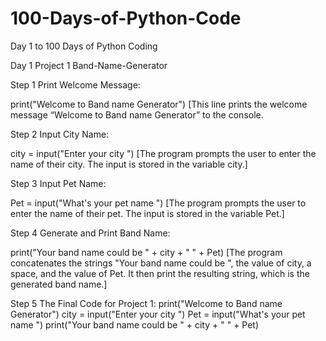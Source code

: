 # 100-Days-of-Python-Code
Day 1 to 100 Days of Python Coding

Day 1 Project 1 Band-Name-Generator

Step 1 Print Welcome Message:

print("Welcome to Band name Generator")  [This line prints the welcome message “Welcome to Band name Generator” to the console.

Step 2 Input City Name:

city = input("Enter your city ")  [The program prompts the user to enter the name of their city. The input is stored in the variable city.]

Step 3 Input Pet Name:

Pet = input("What's your pet name ")  [The program prompts the user to enter the name of their pet. The input is stored in the variable Pet.]

Step 4 Generate and Print Band Name:

print("Your band name could be " + city + " " + Pet)  [The program concatenates the strings "Your band name could be ", the value of city, a space, and the value of Pet. It then print                                                          the resulting string, which is the generated band name.]

                                                                  
Step 5 The Final Code for Project 1:
print("Welcome to Band name Generator")
city = input("Enter your city ")
Pet = input("What's your pet name ")
print("Your band name could be " + city + " " + Pet)
